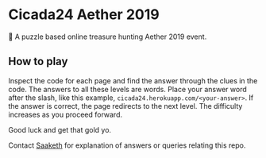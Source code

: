 # Cicada24 Aether 2019
🧩 A puzzle based online treasure hunting Aether 2019 event.

## How to play
Inspect the code for each page and find the answer through the clues in the code. The answers to all these levels are words. Place your answer word after the slash, like this example, ```cicada24.herokuapp.com/<your-answer>```. If the answer is correct, the page redirects to the next level. The difficulty increases as you proceed forward.

Good luck and get that gold yo.

Contact [Saaketh](https://github.com/saakethtypes) for explanation of answers or queries relating this repo. 
